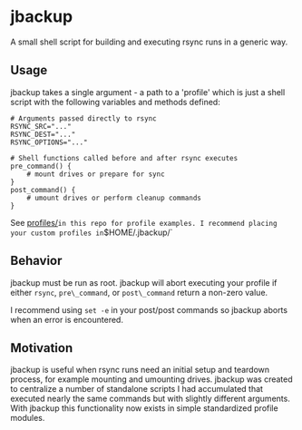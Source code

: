 # jbackup

A small shell script for building and executing rsync runs in a generic way.

## Usage

jbackup takes a single argument - a path to a 'profile' which is just a shell
script with the following variables and methods defined:

```
# Arguments passed directly to rsync
RSYNC_SRC="..."
RSYNC_DEST="..."
RSYNC_OPTIONS="..."

# Shell functions called before and after rsync executes
pre_command() {
	# mount drives or prepare for sync
}
post_command() {
	# umount drives or perform cleanup commands
}
```

See [profiles/](profiles/)` in this repo for
profile examples. I recommend placing your custom profiles in `$HOME/.jbackup/`

## Behavior

jbackup must be run as root. jbackup will abort executing your profile if
either `rsync`, `pre\_command`, or `post\_command` return a non-zero value. 

I recommend using `set -e` in your post/post commands so jbackup aborts when an
error is encountered.

## Motivation

jbackup is useful when rsync runs need an initial setup and teardown process,
for example mounting and umounting drives. jbackup was created to centralize a
number of standalone scripts I had accumulated that executed nearly the same
commands but with slightly different arguments. With jbackup this functionality
now exists in simple standardized profile modules.
